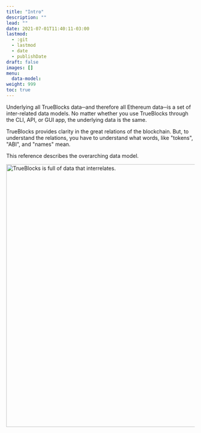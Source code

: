 ```yaml
---
title: "Intro"
description: ""
lead: ""
date: 2021-07-01T11:40:11-03:00
lastmod:
  - :git
  - lastmod
  - date
  - publishDate
draft: false
images: []
menu: 
  data-model:
weight: 999
toc: true
---
```


Underlying all TrueBlocks data─and therefore all Ethereum data─is a set of inter-related data models.
No matter whether you use TrueBlocks through the CLI, API, or GUI app, the underlying data is the same.

TrueBlocks provides clarity in the great relations of the blockchain.
But, to understand the relations, you have to understand what words, like "tokens", "ABI", and "names" mean.

This reference describes the overarching data model.

<img src="/data-model/data-model.png" alt="TrueBlocks is full of data that interrelates." width="700"/>

